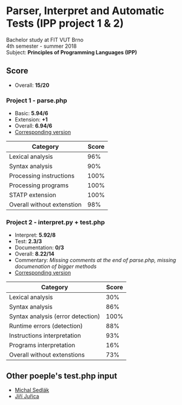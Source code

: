 # Parser, Interpret and Automatic Tests (IPP project 1 & 2)
Bachelor study at FIT VUT Brno  
4th semester - summer 2018  
Subject: **Principles of Programming Languages (IPP)**

## Score
* Overall: **15/20**

### Project 1 - parse.php
* Basic: **5.94/6**
* Extension: **+1**
* Overall: **6.94/6**
* [Corresponding version](https://github.com/Furdys/IPP-proj/tree/40ed577693fd827cf5d1fde4cc578d01b96cf877)

| Category                   | Score |
| -------------------------- | ----- |
| Lexical analysis           | 96%   |
| Syntax analysis            | 90%   |
| Processing instructions    | 100%  |
| Processing programs        | 100%  |
| STATP extension            | 100%  |
| Overall without extenstion | 98%   |

### Project 2 - interpret.py + test.php
* Interpret: **5.92/8**
* Test: **2.3/3**
* Documentation: **0/3** 
* Overall: **8.22/14**
* Commentary: *Missing comments at the end of parse.php, missing documenation of bigger methods*
* [Corresponding version](https://github.com/Furdys/IPP-proj/tree/83dcd1b60193487f9336ab888cd8824e29ad5657)

| Category                          | Score |
| --------------------------------- | ----- |
| Lexical analysis                  | 30%   |
| Syntax analysis                   | 86%   |
| Syntax analysis (error detection) | 100%  |
| Runtime errors (detection)        | 88%   |
| Instructions interpretation       | 93%   |
| Programs interpretation           | 16%   |
| Overall without extenstions       | 73%   |

## Other poeple's test.php input
* [Michal Sedlák](https://github.com/KuchynkaMarek/IPPtests)
* [Jiří Juřica](https://drive.google.com/drive/folders/1dd0bt5ZuhtLqJqqlxlhM1pn_tiQTv1kh)
